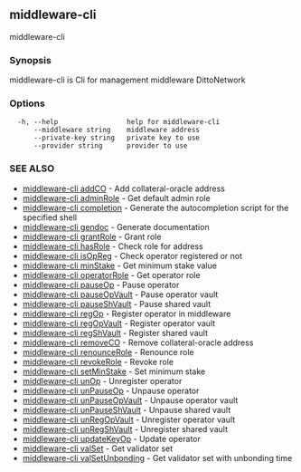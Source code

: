 ## middleware-cli

middleware-cli

### Synopsis

middleware-cli is Cli for management middleware DittoNetwork

### Options

```
  -h, --help                 help for middleware-cli
      --middleware string    middleware address
      --private-key string   private key to use
      --provider string      provider to use
```

### SEE ALSO

* [middleware-cli addCO](docs/middleware-cli_addCO.md)	 - Add collateral-oracle address
* [middleware-cli adminRole](docs/middleware-cli_adminRole.md)	 - Get default admin role
* [middleware-cli completion](docs/middleware-cli_completion.md)	 - Generate the autocompletion script for the specified shell
* [middleware-cli gendoc](docs/middleware-cli_gendoc.md)	 - Generate documentation
* [middleware-cli grantRole](docs/middleware-cli_grantRole.md)	 - Grant role
* [middleware-cli hasRole](docs/middleware-cli_hasRole.md)	 - Check role for address
* [middleware-cli isOpReg](docs/middleware-cli_isOpReg.md)	 - Check operator registered or not
* [middleware-cli minStake](docs/middleware-cli_minStake.md)	 - Get minimum stake value
* [middleware-cli operatorRole](docs/middleware-cli_operatorRole.md)	 - Get operator role
* [middleware-cli pauseOp](docs/middleware-cli_pauseOp.md)	 - Pause operator
* [middleware-cli pauseOpVault](docs/middleware-cli_pauseOpVault.md)	 - Pause operator vault
* [middleware-cli pauseShVault](docs/middleware-cli_pauseShVault.md)	 - Pause shared vault
* [middleware-cli regOp](docs/middleware-cli_regOp.md)	 - Register operator in middleware
* [middleware-cli regOpVault](docs/middleware-cli_regOpVault.md)	 - Register operator vault
* [middleware-cli regShVault](docs/middleware-cli_regShVault.md)	 - Register shared vault
* [middleware-cli removeCO](docs/middleware-cli_removeCO.md)	 - Remove collateral-oracle address
* [middleware-cli renounceRole](docs/middleware-cli_renounceRole.md)	 - Renounce role
* [middleware-cli revokeRole](docs/middleware-cli_revokeRole.md)	 - Revoke role
* [middleware-cli setMinStake](docs/middleware-cli_setMinStake.md)	 - Set minimum stake
* [middleware-cli unOp](docs/middleware-cli_unOp.md)	 - Unregister operator
* [middleware-cli unPauseOp](docs/middleware-cli_unPauseOp.md)	 - Unpause operator
* [middleware-cli unPauseOpVault](docs/middleware-cli_unPauseOpVault.md)	 - Unpause operator vault
* [middleware-cli unPauseShVault](docs/middleware-cli_unPauseShVault.md)	 - Unpause shared vault
* [middleware-cli unRegOpVault](docs/middleware-cli_unRegOpVault.md)	 - Unregister operator vault
* [middleware-cli unRegShVault](docs/middleware-cli_unRegShVault.md)	 - Unregister shared vault
* [middleware-cli updateKeyOp](docs/middleware-cli_updateKeyOp.md)	 - Update operator
* [middleware-cli valSet](docs/middleware-cli_valSet.md)	 - Get validator set
* [middleware-cli valSetUnbonding](docs/middleware-cli_valSetUnbonding.md)	 - Get validator set with unbonding time
